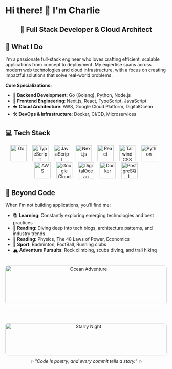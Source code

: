 # Hi there! 👋 I'm Charlie

<div align="center">
  <h2>🚀 Full Stack Developer & Cloud Architect</h2>
</div>

## 🎯 What I Do

I'm a passionate full-stack engineer who loves crafting efficient, scalable applications from concept to deployment. My expertise spans across modern web technologies and cloud infrastructure, with a focus on creating impactful solutions that solve real-world problems.

**Core Specializations:**
- 🔧 **Backend Development**: Go (Golang), Python, Node.js
- 🎨 **Frontend Engineering**: Next.js, React, TypeScript, JavaScript
- ☁️ **Cloud Architecture**: AWS, Google Cloud Platform, DigitalOcean
- 🛠️ **DevOps & Infrastructure**: Docker, CI/CD, Microservices



## 💻 Tech Stack

<div align="center">
  <img src="https://cdn.jsdelivr.net/gh/devicons/devicon/icons/go/go-original.svg" height="50" alt="Go" title="Go"/>
  <img width="10" />
  <img src="https://cdn.jsdelivr.net/gh/devicons/devicon/icons/typescript/typescript-original.svg" height="50" alt="TypeScript" title="TypeScript"/>
  <img width="10" />
  <img src="https://cdn.jsdelivr.net/gh/devicons/devicon/icons/javascript/javascript-original.svg" height="50" alt="JavaScript" title="JavaScript"/>
  <img width="10" />
  <img src="https://cdn.jsdelivr.net/gh/devicons/devicon/icons/nextjs/nextjs-original.svg" height="50" alt="Next.js" title="Next.js"/>
  <img width="10" />
  <img src="https://cdn.jsdelivr.net/gh/devicons/devicon/icons/react/react-original.svg" height="50" alt="React" title="React"/>
  <img width="10" />
  <img src="https://skillicons.dev/icons?i=tailwind" height="50" alt="Tailwind CSS" title="Tailwind CSS"/>
  <img width="10" />
  <img src="https://cdn.jsdelivr.net/gh/devicons/devicon/icons/python/python-original.svg" height="50" alt="Python" title="Python"/>
  <img width="10" />
  <img src="https://skillicons.dev/icons?i=aws" height="50" alt="AWS" title="AWS"/>
  <img width="10" />
  <img src="https://cdn.jsdelivr.net/gh/devicons/devicon/icons/googlecloud/googlecloud-original.svg" height="50" alt="Google Cloud" title="Google Cloud"/>
  <img width="10" />
  <img src="https://cdn.jsdelivr.net/gh/devicons/devicon/icons/digitalocean/digitalocean-original.svg" height="50" alt="DigitalOcean" title="DigitalOcean"/>
  <img width="10" />
  <img src="https://cdn.jsdelivr.net/gh/devicons/devicon/icons/docker/docker-original.svg" height="50" alt="Docker" title="Docker"/>
  <img width="10" />
  <img src="https://cdn.jsdelivr.net/gh/devicons/devicon/icons/postgresql/postgresql-original.svg" height="50" alt="PostgreSQL" title="PostgreSQL"/>
</div>



## 🌟 Beyond Code

When I'm not building applications, you'll find me:
- 📚 **Learning**: Constantly exploring emerging technologies and best practices
- 📖 **Reading**: Diving deep into tech blogs, architecture patterns, and industry trends
- 📖 **Reading**: Physics, The 48 Laws of Power, Economics 
- 🤝 **Sport**: Badminton, FootBall, Running clubs
- 🏔️ **Adventure Pursuits**: Rock climbing, scuba diving, and trail hiking

<div align="center">
  <img src="https://images.unsplash.com/photo-1544551763-46a013bb70d5?ixlib=rb-4.0.3&ixid=M3wxMjA3fDB8MHxwaG90by1wYWdlfHx8fGVufDB8fHx8fA%3D%3D&auto=format&fit=crop&w=2070&q=80" width="100%" height="120" style="object-fit: cover; border-radius: 8px; margin: 20px 0;" alt="Ocean Adventure"/>
</div>

##

<div align="center">
  <img src="https://images.unsplash.com/photo-1419242902214-272b3f66ee7a?ixlib=rb-4.0.3&ixid=M3wxMjA3fDB8MHxwaG90by1wYWdlfHx8fGVufDB8fHx8fA%3D%3D&auto=format&fit=crop&w=2113&q=80" width="100%" height="100" style="object-fit: cover; border-radius: 8px; margin: 10px 0;" alt="Starry Night"/>
  <em>✨ "Code is poetry, and every commit tells a story." ✨</em>
</div>
